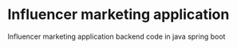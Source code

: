 # Influencer marketing application
Influencer marketing application backend code in java spring boot
